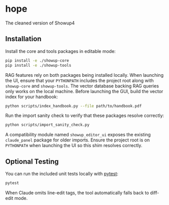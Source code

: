 # hope
The cleaned version of Showup4

## Installation

Install the core and tools packages in editable mode:

```bash
pip install -e ./showup-core
pip install -e ./showup-tools
```

RAG features rely on both packages being installed locally. When launching the UI,
ensure that your `PYTHONPATH` includes the project root along with `showup-core`
and `showup-tools`. The vector database backing RAG queries only works on the
local machine.
Before launching the GUI, build the vector index for your handbook:
```bash
python scripts/index_handbook.py --file path/to/handbook.pdf
```
Run the import sanity check to verify that these packages resolve correctly:
```bash
python scripts/import_sanity_check.py
```

A compatibility module named `showup_editor_ui` exposes the existing `claude_panel` package for older imports. Ensure the project root is on `PYTHONPATH` when launching the UI so this shim resolves correctly.

## Optional Testing

You can run the included unit tests locally with [pytest](https://docs.pytest.org/en/stable/):

```bash
pytest
```

When Claude omits line-edit tags, the tool automatically falls back to diff-edit mode.
